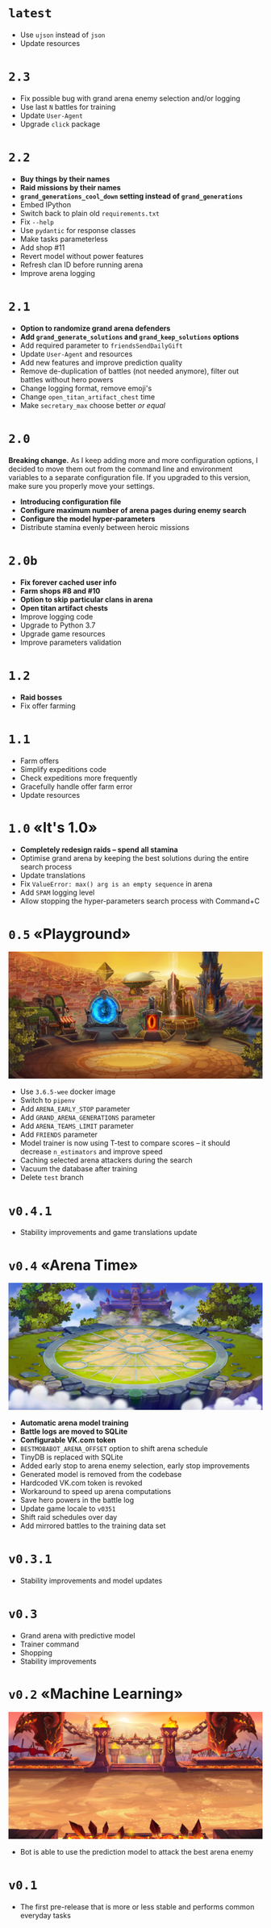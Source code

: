 # `latest`

* Use `ujson` instead of `json`
* Update resources

# `2.3`

* Fix possible bug with grand arena enemy selection and/or logging
* Use last `N` battles for training
* Update `User-Agent`
* Upgrade `click` package

# `2.2`

* **Buy things by their names**
* **Raid missions by their names**
* **`grand_generations_cool_down` setting instead of `grand_generations`**
* Embed IPython
* Switch back to plain old `requirements.txt`
* Fix `--help`
* Use `pydantic` for response classes
* Make tasks parameterless
* Add shop #11
* Revert model without power features
* Refresh clan ID before running arena
* Improve arena logging

# `2.1`

* **Option to randomize grand arena defenders**
* **Add `grand_generate_solutions` and `grand_keep_solutions` options**
* Add required parameter to `friendsSendDailyGift`
* Update `User-Agent` and resources
* Add new features and improve prediction quality
* Remove de-duplication of battles (not needed anymore), filter out battles without hero powers
* Change logging format, remove emoji's
* Change `open_titan_artifact_chest` time
* Make `secretary_max` choose better _or equal_

# `2.0`

**Breaking change.** As I keep adding more and more configuration options, I decided to move them out from the command line and environment variables to a separate configuration file. If you upgraded to this version, make sure you properly move your settings.

* **Introducing configuration file**
* **Configure maximum number of arena pages during enemy search**
* **Configure the model hyper-parameters**
* Distribute stamina evenly between heroic missions

# `2.0b`

* **Fix forever cached user info**
* **Farm shops #8 and #10**
* **Option to skip particular clans in arena**
* **Open titan artifact chests**
* Improve logging code
* Upgrade to Python 3.7
* Upgrade game resources
* Improve parameters validation

# `1.2`

* **Raid bosses**
* Fix offer farming

# `1.1`

* Farm offers
* Simplify expeditions code
* Check expeditions more frequently
* Gracefully handle offer farm error
* Update resources

# `1.0` «It's 1.0»

* **Completely redesign raids – spend all stamina**
* Optimise grand arena by keeping the best solutions during the entire search process
* Update translations
* Fix `ValueError: max() arg is an empty sequence` in arena
* Add `SPAM` logging level
* Allow stopping the hyper-parameters search process with Command+C

# `0.5` «Playground»

![](resources/strongford.jpg)

* Use `3.6.5-wee` docker image
* Switch to `pipenv`
* Add `ARENA_EARLY_STOP` parameter
* Add `GRAND_ARENA_GENERATIONS` parameter
* Add `ARENA_TEAMS_LIMIT` parameter
* Add `FRIENDS` parameter
* Model trainer is now using T-test to compare scores – it should decrease `n_estimators` and improve speed
* Caching selected arena attackers during the search
* Vacuum the database after training
* Delete `test` branch

# `v0.4.1`

* Stability improvements and game translations update

# `v0.4` «Arena Time»

![](resources/gw_arena_heroes.jpg)

* **Automatic arena model training**
* **Battle logs are moved to SQLite**
* **Configurable VK.com token**
* `BESTMOBABOT_ARENA_OFFSET` option to shift arena schedule
* TinyDB is replaced with SQLite
* Added early stop to arena enemy selection, early stop improvements
* Generated model is removed from the codebase
* Hardcoded VK.com token is revoked
* Workaround to speed up arena computations
* Save hero powers in the battle log
* Update game locale to `v0351`
* Shift raid schedules over day
* Add mirrored battles to the training data set

# `v0.3.1`

* Stability improvements and model updates

# `v0.3`

* Grand arena with predictive model
* Trainer command
* Shopping
* Stability improvements

# `v0.2` «Machine Learning»

![](resources/arena.png)

* Bot is able to use the prediction model to attack the best arena enemy

# `v0.1`

* The first pre-release that is more or less stable and performs common everyday tasks
